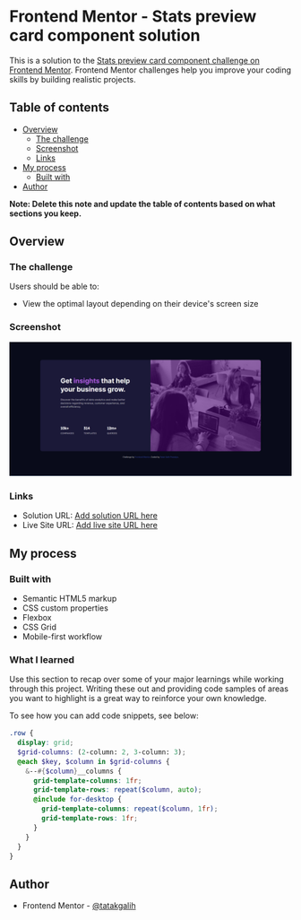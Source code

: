 # Frontend Mentor - Stats preview card component solution

This is a solution to the [Stats preview card component challenge on Frontend Mentor](https://www.frontendmentor.io/challenges/stats-preview-card-component-8JqbgoU62). Frontend Mentor challenges help you improve your coding skills by building realistic projects.

## Table of contents

- [Overview](#overview)
  - [The challenge](#the-challenge)
  - [Screenshot](#screenshot)
  - [Links](#links)
- [My process](#my-process)
  - [Built with](#built-with)
- [Author](#author)

**Note: Delete this note and update the table of contents based on what sections you keep.**

## Overview

### The challenge

Users should be able to:

- View the optimal layout depending on their device's screen size

### Screenshot

![](./screenshot.PNG)

### Links

- Solution URL: [Add solution URL here](https://stats-preview-card-component-main-wheat.vercel.app/)
- Live Site URL: [Add live site URL here](https://stats-preview-card-component-main-wheat.vercel.app/)

## My process

### Built with

- Semantic HTML5 markup
- CSS custom properties
- Flexbox
- CSS Grid
- Mobile-first workflow

### What I learned

Use this section to recap over some of your major learnings while working through this project. Writing these out and providing code samples of areas you want to highlight is a great way to reinforce your own knowledge.

To see how you can add code snippets, see below:

```scss
.row {
  display: grid;
  $grid-columns: (2-column: 2, 3-column: 3);
  @each $key, $column in $grid-columns {
    &--#{$column}__columns {
      grid-template-columns: 1fr;
      grid-template-rows: repeat($column, auto);
      @include for-desktop {
        grid-template-columns: repeat($column, 1fr);
        grid-template-rows: 1fr;
      }
    }
  }
}
```

## Author

- Frontend Mentor - [@tatakgalih](https://www.frontendmentor.io/profile/tatakgalih)
